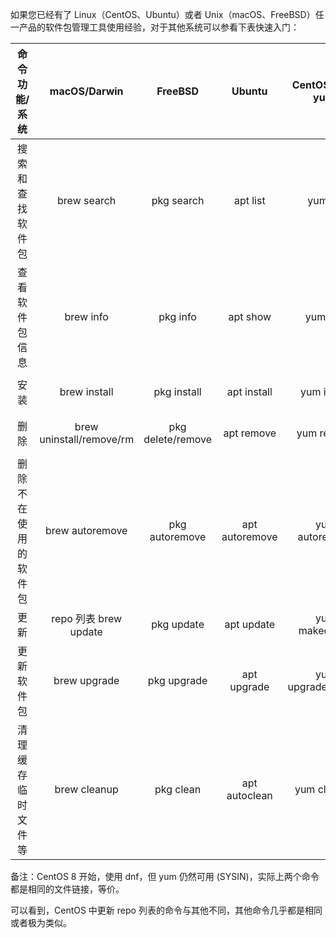 如果您已经有了 Linux（CentOS、Ubuntu）或者 Unix（macOS、FreeBSD）任一产品的软件包管理工具使用经验，对于其他系统可以参看下表快速入门：

| 命令功能/系统 | macOS/Darwin | FreeBSD | Ubuntu | CentOS(dnf = yum) | Arch |
|:-------------------:|:----------:|:---------:|:---------:|:---------:|-----------|
|搜索和查找软件包|brew search|pkg search|apt list|yum list|pacman -Ss package|
|查看软件包信息|brew info|pkg info|apt show|yum info|pacman -Qs package|
|安装|brew install|pkg install|apt install|yum install|pacman -S package|
|删除|brew uninstall/remove/rm|pkg delete/remove|apt remove|yum remove|pacman -R package|
|删除不在使用的软件包|brew autoremove|pkg autoremove|apt autoremove|yum autoremove|pacman -Sc|
|更新|repo 列表	brew update|pkg update|apt update|yum makecache|pacman -Syu|
|更新软件包|brew upgrade|pkg upgrade|apt upgrade|yum upgrade/update|pacman -Syu|
|清理缓存临时文件等|brew cleanup|pkg clean|apt autoclean|yum clean all|pacman -c|

备注：CentOS 8 开始，使用 dnf，但 yum 仍然可用 (SYSIN)，实际上两个命令都是相同的文件链接，等价。

可以看到，CentOS 中更新 repo 列表的命令与其他不同，其他命令几乎都是相同或者极为类似。
